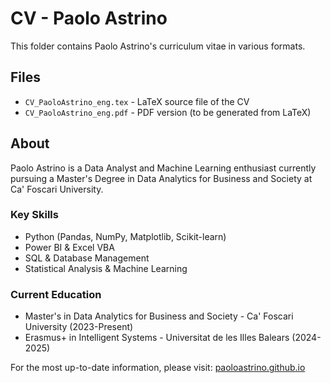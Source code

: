 # CV - Paolo Astrino

This folder contains Paolo Astrino's curriculum vitae in various formats.

## Files

- `CV_PaoloAstrino_eng.tex` - LaTeX source file of the CV
- `CV_PaoloAstrino_eng.pdf` - PDF version (to be generated from LaTeX)

## About

Paolo Astrino is a Data Analyst and Machine Learning enthusiast currently pursuing a Master's Degree in Data Analytics for Business and Society at Ca' Foscari University.

### Key Skills
- Python (Pandas, NumPy, Matplotlib, Scikit-learn)
- Power BI & Excel VBA
- SQL & Database Management
- Statistical Analysis & Machine Learning

### Current Education
- Master's in Data Analytics for Business and Society - Ca' Foscari University (2023-Present)
- Erasmus+ in Intelligent Systems - Universitat de les Illes Balears (2024-2025)

For the most up-to-date information, please visit: [paoloastrino.github.io](https://paoloastrino.github.io)

